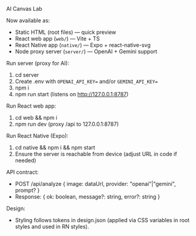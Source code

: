 AI Canvas Lab

Now available as:
- Static HTML (root files) — quick preview
- React web app (`web/`) — Vite + TS
- React Native app (`native/`) — Expo + react-native-svg
- Node proxy server (`server/`) — OpenAI + Gemini support

Run server (proxy for AI):
1) cd server
2) Create .env with `OPENAI_API_KEY=` and/or `GEMINI_API_KEY=`
3) npm i
4) npm run start (listens on http://127.0.0.1:8787)

Run React web app:
1) cd web && npm i
2) npm run dev (proxy /api to 127.0.0.1:8787)

Run React Native (Expo):
1) cd native && npm i && npm start
2) Ensure the server is reachable from device (adjust URL in code if needed)

API contract:
- POST /api/analyze { image: dataUrl, provider: "openai"|"gemini", prompt? }
- Response: { ok: boolean, message?: string, error?: string }

Design:
- Styling follows tokens in design.json (applied via CSS variables in root styles and used in RN styles).


